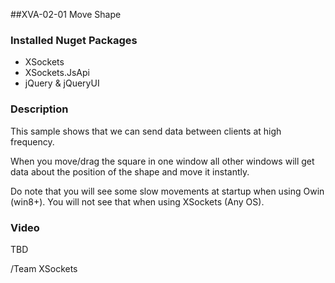 ##XVA-02-01 Move Shape

### Installed Nuget Packages

- XSockets
- XSockets.JsApi
- jQuery & jQueryUI

### Description

This sample shows that we can send data between clients at high frequency.

When you move/drag the square in one window all other windows will get data about the position of the shape and move it instantly.

Do note that you will see some slow movements at startup when using Owin (win8+). You will not see that when using XSockets (Any OS).

### Video

TBD

/Team XSockets


